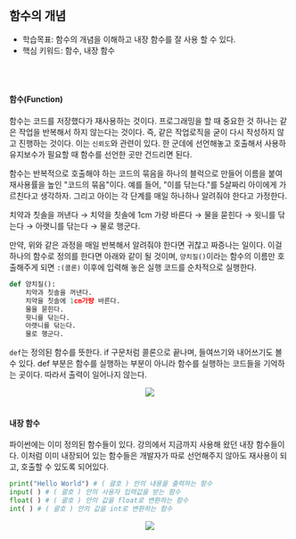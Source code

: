 ## 함수의 개념

- 학습목표: 함수의 개념을 이해하고 내장 함수를 잘 사용 할 수 있다.
- 핵심 키워드: 함수, 내장 함수

<br></br>

#### 함수(Function)

함수는 코드를 저장했다가 재사용하는 것이다. 프로그래밍을 할 때 중요한 것 하나는 같은 작업을 반복해서 하지 않는다는 것이다. 즉, 같은 작업로직을 굳이 다시 작성하지 않고 진행하는 것이다. 이는 `신뢰도`와 관련이 있다.
한 군데에 선언해놓고 호출해서 사용하 유지보수가 필요할 때 함수를 선언한 곳만 건드리면 된다.

함수는 반복적으로 호출해야 하는 코드의 묶음을 하나의 블럭으로 만들어 이름을 붙여 재사용률을 높인 "코드의 묶음"이다.
예를 들어, "이를 닦는다."를 5살짜리 아이에게 가르친다고 생각하자. 그리고 아이는 각 단계를 매일 하나하나 알려줘야 한다고 가정한다.

치약과 칫솔을 꺼낸다 → 치약을 칫솔에 1cm 가량 바른다 → 물을 묻힌다 → 윗니를 닦는다 → 아랫니를 닦는다 → 물로 행군다.

만약, 위와 같은 과정을 매일 반복해서 알려줘야 한다면 귀찮고 짜증나는 일이다. 이걸 하나의 함수로 정의를 한다면 아래와 같이 될 것이며, `양치질()`이라는 함수의 이름만 호출해주게 되면 `:(콜론)` 이후에 입력해 놓은 실행 코드를 순차적으로 실행한다.

```python
def 양치질():
    치약과 칫솔을 꺼낸다.
    치약을 칫솔에 1cm가량 바른다.
    물을 묻힌다. 
    윗니를 닦는다.
    아랫니를 닦는다.
    물로 행군다.
```

`def`는 정의된 함수를 뜻한다. if 구문처럼 콜론으로 끝나며, 들여쓰기와 내어쓰기도 볼 수 있다.
def 부분은 함수를 실행하는 부분이 아니라 함수를 실행하는 코드들을 기억하는 곳이다. 따라서 출력이 일어나지 않는다.

<div align="center">

<img src="https://s3.us-west-2.amazonaws.com/secure.notion-static.com/e3dfe96d-5344-4250-8c86-adba4bb0ce3e/%E1%84%89%E1%85%B3%E1%84%8F%E1%85%B3%E1%84%85%E1%85%B5%E1%86%AB%E1%84%89%E1%85%A3%E1%86%BA_2022-07-24_%E1%84%8B%E1%85%A9%E1%84%92%E1%85%AE_4.36.33.png?X-Amz-Algorithm=AWS4-HMAC-SHA256&X-Amz-Content-Sha256=UNSIGNED-PAYLOAD&X-Amz-Credential=AKIAT73L2G45EIPT3X45%2F20220724%2Fus-west-2%2Fs3%2Faws4_request&X-Amz-Date=20220724T075507Z&X-Amz-Expires=86400&X-Amz-Signature=fbd773836184b116b0e0f2189687023a06a8d8a1196d481bda1274196c944b34&X-Amz-SignedHeaders=host&response-content-disposition=filename%20%3D%22%25E1%2584%2589%25E1%2585%25B3%25E1%2584%258F%25E1%2585%25B3%25E1%2584%2585%25E1%2585%25B5%25E1%2586%25AB%25E1%2584%2589%25E1%2585%25A3%25E1%2586%25BA%25202022-07-24%2520%25E1%2584%258B%25E1%2585%25A9%25E1%2584%2592%25E1%2585%25AE%25204.36.33.png%22&x-id=GetObject"/>

</div>

<br/>

#### 내장 함수

파이썬에는 이미 정의된 함수들이 있다. 강의에서 지금까지 사용해 왔던 내장 함수들이다.
이처럼 이미 내장되어 있는 함수들은 개발자가 따로 선언해주지 않아도 재사용이 되고, 호출할 수 있도록 되어있다.

```python
print("Hello World") # ( 괄호 ) 안의 내용을 출력하는 함수
input( ) # ( 괄호 ) 안의 사용자 입력값을 받는 함수
float( ) # ( 괄호 ) 안의 값을 float로 변환하는 함수
int( ) # ( 괄호 ) 안의 값을 int로 변환하는 함수
```

<div align="center">

<img src="https://s3.us-west-2.amazonaws.com/secure.notion-static.com/3bd7f378-c50f-41f9-b798-127894cb6076/%E1%84%89%E1%85%B3%E1%84%8F%E1%85%B3%E1%84%85%E1%85%B5%E1%86%AB%E1%84%89%E1%85%A3%E1%86%BA_2022-07-24_%E1%84%8B%E1%85%A9%E1%84%92%E1%85%AE_4.51.27.png?X-Amz-Algorithm=AWS4-HMAC-SHA256&X-Amz-Content-Sha256=UNSIGNED-PAYLOAD&X-Amz-Credential=AKIAT73L2G45EIPT3X45%2F20220724%2Fus-west-2%2Fs3%2Faws4_request&X-Amz-Date=20220724T075705Z&X-Amz-Expires=86400&X-Amz-Signature=8df0da167280ca1fe14fe49afc1015431e3321a5367bed0c71839e54750501a3&X-Amz-SignedHeaders=host&response-content-disposition=filename%20%3D%22%25E1%2584%2589%25E1%2585%25B3%25E1%2584%258F%25E1%2585%25B3%25E1%2584%2585%25E1%2585%25B5%25E1%2586%25AB%25E1%2584%2589%25E1%2585%25A3%25E1%2586%25BA%25202022-07-24%2520%25E1%2584%258B%25E1%2585%25A9%25E1%2584%2592%25E1%2585%25AE%25204.51.27.png%22&x-id=GetObject"/>

</div>